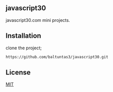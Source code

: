 ## javascript30
javascript30.com mini projects.
## Installation
clone the project;
```bash
https://github.com/baltuntas3/javascript30.git
```
## License
[MIT](https://choosealicense.com/licenses/mit/)

